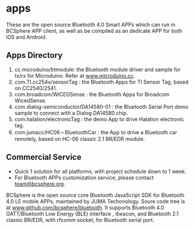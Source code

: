 apps
====

These are the open source Bluetooth 4.0 Smart APPs which can run in BCSphere APP client, as well as be compiled as an dedicate APP for both iOS and Android.

Apps Directory
------------------------
1. cc.microduino/btmodule: the Bluetooth module driver and sample for tx/rx for Microduino. Refer at www.microduino.cc.
2. com.TI.cc254x/sensorTag : the Bluetooth Apps for TI Sensor Tag, based on CC2540/2541. 
3. com.broadcom/WICEDSense : the Bluetooth Apps for Broadcom WicedSense. 
4. com.dialog-semiconductor/DA14580-01 : the Bluetooth Serial Port demo sample to connect with a Dialog DA14580 chip.
5. com.halation/electronicTag : the demo App to drive Halation electronic tag.
6. com.jumacc/HC06－BluetoothCar : the App to drive a Bluetooth car remotely, based on HC-06 classic 2.1 BR/EDR module.


Commercial Service
------------------------
- Quick 1 solution for all platforms, with project schedule down to 1 week.
- For Bluetooth APPs customization service, please contact team@bcsphere.org.


BCSphere is the open source core Bluetooth JavaScript SDK for Bluetooth 4.0 LE mobile APPs, maintained by JUMA Techonology. Soure code tree is at www.github.com/bcsphere/bluetooth. It supports Bluetooth 4.0 GATT/Bluetooth Low Energy (BLE) interface , ibeacon, and Bluetooth 2.1 classic BR/EDR, with rfcomm socket, for Bluetooth serial port.
